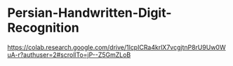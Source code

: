 # Persian-Handwritten-Digit-Recognition
https://colab.research.google.com/drive/1lcpICRa4krlX7vcgjtnP8rU9Uw0WuA-r?authuser=2#scrollTo=jP--Z5GmZLoB
